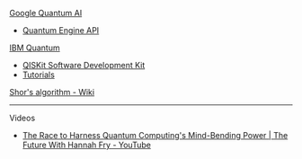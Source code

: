 
[Google Quantum AI](https://quantumai.google)
* [Quantum Engine API](https://quantumai.google/cirq/google/engine)

[IBM Quantum](https://quantum.ibm.com)
*  [QISKit Software Development Kit](https://www.ibm.com/quantum/qiskit)
*  [Tutorials](https://learning.quantum.ibm.com/catalog/tutorials?category=beginner)

[Shor's algorithm - Wiki](https://en.wikipedia.org/wiki/Shor%27s_algorithm)

- - - -

Videos

* [The Race to Harness Quantum Computing's Mind-Bending Power | The Future With Hannah Fry - YouTube](https://youtu.be/1_gJp2uAjO0?si=fGCRcO4VHn-Ehz_d)
